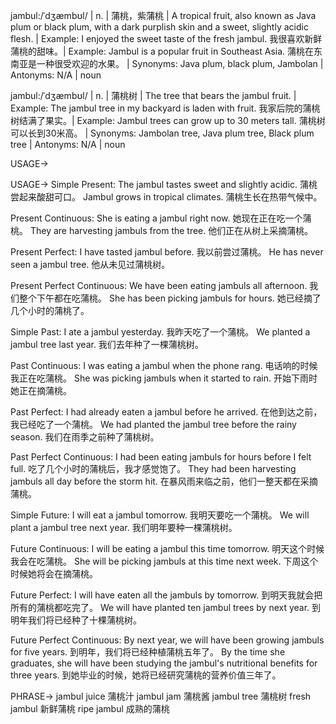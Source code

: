 jambul:/ˈdʒæmbʊl/ | n. |  蒲桃，紫蒲桃 | A tropical fruit, also known as Java plum or black plum, with a dark purplish skin and a sweet, slightly acidic flesh. | Example: I enjoyed the sweet taste of the fresh jambul. 我很喜欢新鲜蒲桃的甜味。| Example: Jambul is a popular fruit in Southeast Asia. 蒲桃在东南亚是一种很受欢迎的水果。 | Synonyms: Java plum, black plum, Jambolan | Antonyms: N/A | noun

jambul:/ˈdʒæmbʊl/ | n. |  蒲桃树 | The tree that bears the jambul fruit. | Example: The jambul tree in my backyard is laden with fruit. 我家后院的蒲桃树结满了果实。| Example: Jambul trees can grow up to 30 meters tall. 蒲桃树可以长到30米高。 | Synonyms: Jambolan tree, Java plum tree, Black plum tree | Antonyms: N/A | noun


USAGE->

USAGE->
Simple Present:
The jambul tastes sweet and slightly acidic. 蒲桃尝起来酸甜可口。
Jambul grows in tropical climates. 蒲桃生长在热带气候中。

Present Continuous:
She is eating a jambul right now. 她现在正在吃一个蒲桃。
They are harvesting jambuls from the tree. 他们正在从树上采摘蒲桃。

Present Perfect:
I have tasted jambul before. 我以前尝过蒲桃。
He has never seen a jambul tree. 他从未见过蒲桃树。

Present Perfect Continuous:
We have been eating jambuls all afternoon. 我们整个下午都在吃蒲桃。
She has been picking jambuls for hours. 她已经摘了几个小时的蒲桃了。

Simple Past:
I ate a jambul yesterday. 我昨天吃了一个蒲桃。
We planted a jambul tree last year. 我们去年种了一棵蒲桃树。

Past Continuous:
I was eating a jambul when the phone rang.  电话响的时候我正在吃蒲桃。
She was picking jambuls when it started to rain. 开始下雨时她正在摘蒲桃。

Past Perfect:
I had already eaten a jambul before he arrived. 在他到达之前，我已经吃了一个蒲桃。
We had planted the jambul tree before the rainy season. 我们在雨季之前种了蒲桃树。

Past Perfect Continuous:
I had been eating jambuls for hours before I felt full.  吃了几个小时的蒲桃后，我才感觉饱了。
They had been harvesting jambuls all day before the storm hit.  在暴风雨来临之前，他们一整天都在采摘蒲桃。

Simple Future:
I will eat a jambul tomorrow. 我明天要吃一个蒲桃。
We will plant a jambul tree next year. 我们明年要种一棵蒲桃树。

Future Continuous:
I will be eating a jambul this time tomorrow.  明天这个时候我会在吃蒲桃。
She will be picking jambuls at this time next week. 下周这个时候她将会在摘蒲桃。

Future Perfect:
I will have eaten all the jambuls by tomorrow. 到明天我就会把所有的蒲桃都吃完了。
We will have planted ten jambul trees by next year. 到明年我们将已经种了十棵蒲桃树。

Future Perfect Continuous:
By next year, we will have been growing jambuls for five years. 到明年，我们将已经种植蒲桃五年了。
By the time she graduates, she will have been studying the jambul's nutritional benefits for three years. 到她毕业的时候，她将已经研究蒲桃的营养价值三年了。


PHRASE->
jambul juice 蒲桃汁
jambul jam 蒲桃酱
jambul tree 蒲桃树
fresh jambul 新鲜蒲桃
ripe jambul 成熟的蒲桃
